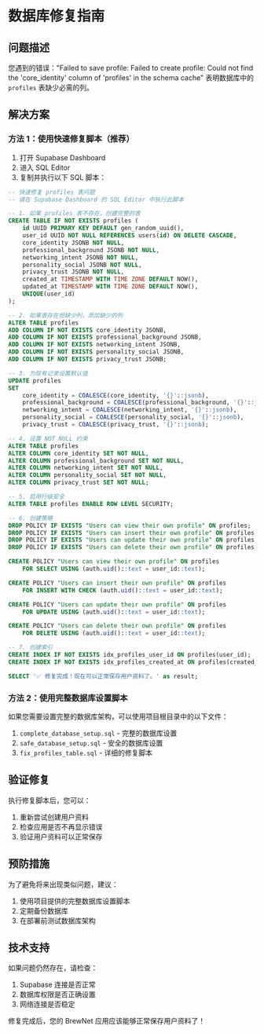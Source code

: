 # 数据库修复指南

## 问题描述
您遇到的错误："Failed to save profile: Failed to create profile: Could not find the 'core_identity' column of 'profiles' in the schema cache" 表明数据库中的 `profiles` 表缺少必需的列。

## 解决方案

### 方法 1：使用快速修复脚本（推荐）

1. 打开 Supabase Dashboard
2. 进入 SQL Editor
3. 复制并执行以下 SQL 脚本：

```sql
-- 快速修复 profiles 表问题
-- 请在 Supabase Dashboard 的 SQL Editor 中执行此脚本

-- 1. 如果 profiles 表不存在，创建完整的表
CREATE TABLE IF NOT EXISTS profiles (
    id UUID PRIMARY KEY DEFAULT gen_random_uuid(),
    user_id UUID NOT NULL REFERENCES users(id) ON DELETE CASCADE,
    core_identity JSONB NOT NULL,
    professional_background JSONB NOT NULL,
    networking_intent JSONB NOT NULL,
    personality_social JSONB NOT NULL,
    privacy_trust JSONB NOT NULL,
    created_at TIMESTAMP WITH TIME ZONE DEFAULT NOW(),
    updated_at TIMESTAMP WITH TIME ZONE DEFAULT NOW(),
    UNIQUE(user_id)
);

-- 2. 如果表存在但缺少列，添加缺少的列
ALTER TABLE profiles 
ADD COLUMN IF NOT EXISTS core_identity JSONB,
ADD COLUMN IF NOT EXISTS professional_background JSONB,
ADD COLUMN IF NOT EXISTS networking_intent JSONB,
ADD COLUMN IF NOT EXISTS personality_social JSONB,
ADD COLUMN IF NOT EXISTS privacy_trust JSONB;

-- 3. 为现有记录设置默认值
UPDATE profiles 
SET 
    core_identity = COALESCE(core_identity, '{}'::jsonb),
    professional_background = COALESCE(professional_background, '{}'::jsonb),
    networking_intent = COALESCE(networking_intent, '{}'::jsonb),
    personality_social = COALESCE(personality_social, '{}'::jsonb),
    privacy_trust = COALESCE(privacy_trust, '{}'::jsonb);

-- 4. 设置 NOT NULL 约束
ALTER TABLE profiles 
ALTER COLUMN core_identity SET NOT NULL,
ALTER COLUMN professional_background SET NOT NULL,
ALTER COLUMN networking_intent SET NOT NULL,
ALTER COLUMN personality_social SET NOT NULL,
ALTER COLUMN privacy_trust SET NOT NULL;

-- 5. 启用行级安全
ALTER TABLE profiles ENABLE ROW LEVEL SECURITY;

-- 6. 创建策略
DROP POLICY IF EXISTS "Users can view their own profile" ON profiles;
DROP POLICY IF EXISTS "Users can insert their own profile" ON profiles;
DROP POLICY IF EXISTS "Users can update their own profile" ON profiles;
DROP POLICY IF EXISTS "Users can delete their own profile" ON profiles;

CREATE POLICY "Users can view their own profile" ON profiles 
    FOR SELECT USING (auth.uid()::text = user_id::text);

CREATE POLICY "Users can insert their own profile" ON profiles 
    FOR INSERT WITH CHECK (auth.uid()::text = user_id::text);

CREATE POLICY "Users can update their own profile" ON profiles 
    FOR UPDATE USING (auth.uid()::text = user_id::text);

CREATE POLICY "Users can delete their own profile" ON profiles 
    FOR DELETE USING (auth.uid()::text = user_id::text);

-- 7. 创建索引
CREATE INDEX IF NOT EXISTS idx_profiles_user_id ON profiles(user_id);
CREATE INDEX IF NOT EXISTS idx_profiles_created_at ON profiles(created_at);

SELECT '✅ 修复完成！现在可以正常保存用户资料了。' as result;
```

### 方法 2：使用完整数据库设置脚本

如果您需要设置完整的数据库架构，可以使用项目根目录中的以下文件：

1. `complete_database_setup.sql` - 完整的数据库设置
2. `safe_database_setup.sql` - 安全的数据库设置
3. `fix_profiles_table.sql` - 详细的修复脚本

## 验证修复

执行修复脚本后，您可以：

1. 重新尝试创建用户资料
2. 检查应用是否不再显示错误
3. 验证用户资料可以正常保存

## 预防措施

为了避免将来出现类似问题，建议：

1. 使用项目提供的完整数据库设置脚本
2. 定期备份数据库
3. 在部署前测试数据库架构

## 技术支持

如果问题仍然存在，请检查：

1. Supabase 连接是否正常
2. 数据库权限是否正确设置
3. 网络连接是否稳定

修复完成后，您的 BrewNet 应用应该能够正常保存用户资料了！
